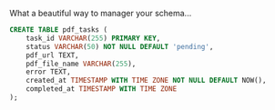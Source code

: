 What a beautiful way to manager your schema...


```sql
CREATE TABLE pdf_tasks (
    task_id VARCHAR(255) PRIMARY KEY,
    status VARCHAR(50) NOT NULL DEFAULT 'pending',
    pdf_url TEXT,
    pdf_file_name VARCHAR(255),
    error TEXT,
    created_at TIMESTAMP WITH TIME ZONE NOT NULL DEFAULT NOW(),
    completed_at TIMESTAMP WITH TIME ZONE
);
```
